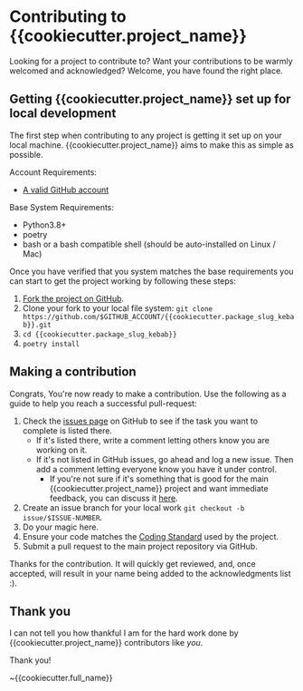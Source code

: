 Contributing to {{cookiecutter.project_name}}
========

Looking for a project to contribute to?
Want your contributions to be warmly welcomed and acknowledged?
Welcome, you have found the right place.

## Getting {{cookiecutter.project_name}} set up for local development
The first step when contributing to any project is getting it set up on your local machine. {{cookiecutter.project_name}} aims to make this as simple as possible.

Account Requirements:

- [A valid GitHub account](https://github.com/join)

Base System Requirements:

- Python3.8+
- poetry
- bash or a bash compatible shell (should be auto-installed on Linux / Mac)

Once you have verified that you system matches the base requirements you can start to get the project working by following these steps:

1. [Fork the project on GitHub](https://github.com/{{cookiecutter.github_username}}/{{cookiecutter.project_name}}/fork).
2. Clone your fork to your local file system:
    `git clone https://github.com/$GITHUB_ACCOUNT/{{cookiecutter.package_slug_kebab}}.git`
3. `cd {{cookiecutter.package_slug_kebab}}`
4. `poetry install`

## Making a contribution
Congrats, You're now ready to make a contribution.
Use the following as a guide to help you reach a successful pull-request:

1. Check the [issues page](https://github.com/{{cookiecutter.github_username}}/{{cookiecutter.package_slug_kebab}}/issues) on GitHub to see if the task you want to complete is listed there.
    - If it's listed there, write a comment letting others know you are working on it.
    - If it's not listed in GitHub issues, go ahead and log a new issue. Then add a comment letting everyone know you have it under control.
        - If you're not sure if it's something that is good for the main {{cookiecutter.project_name}} project and want immediate feedback, you can discuss it [here](https://gitter.im/{{cookiecutter.github_username}}/{{cookiecutter.package_slug_kebab}}).
2. Create an issue branch for your local work `git checkout -b issue/$ISSUE-NUMBER`.
3. Do your magic here.
4. Ensure your code matches the [Coding Standard](https://github.com/{{cookiecutter.github_username}}/{{cookiecutter.package_slug_kebab}}/blob/master/docs/contributing/2.-coding-standard.md#style-guide-for-{{cookiecutter.organization}}-code) used by the project.
5. Submit a pull request to the main project repository via GitHub.

Thanks for the contribution. It will quickly get reviewed, and, once accepted, will result in your name being added to the acknowledgments list :).

## Thank you
I can not tell you how thankful I am for the hard work done by {{cookiecutter.project_name}} contributors like *you*.

Thank you!

~{{cookiecutter.full_name}}

